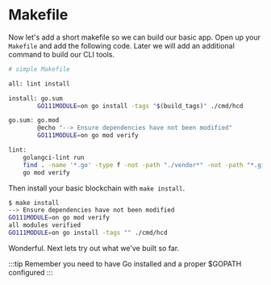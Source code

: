 # Makefile

Now let's add a short makefile so we can build our basic app. Open up your
`Makefile` and add the following code. Later we will add an additional command
to build our CLI tools.

```bash
# simple Makefile

all: lint install

install: go.sum
		GO111MODULE=on go install -tags "$(build_tags)" ./cmd/hcd

go.sum: go.mod
		@echo "--> Ensure dependencies have not been modified"
		GO111MODULE=on go mod verify

lint:
	golangci-lint run
	find . -name '*.go' -type f -not -path "./vendor*" -not -path "*.git*" | xargs gofmt -d -s
	go mod verify
```

Then install your basic blockchain with `make install`.

```bash
$ make install
--> Ensure dependencies have not been modified
GO111MODULE=on go mod verify
all modules verified
GO111MODULE=on go install -tags "" ./cmd/hcd
```

Wonderful. Next lets try out what we've built so far.

:::tip
Remember you need to have Go installed and a proper \$GOPATH configured
:::
